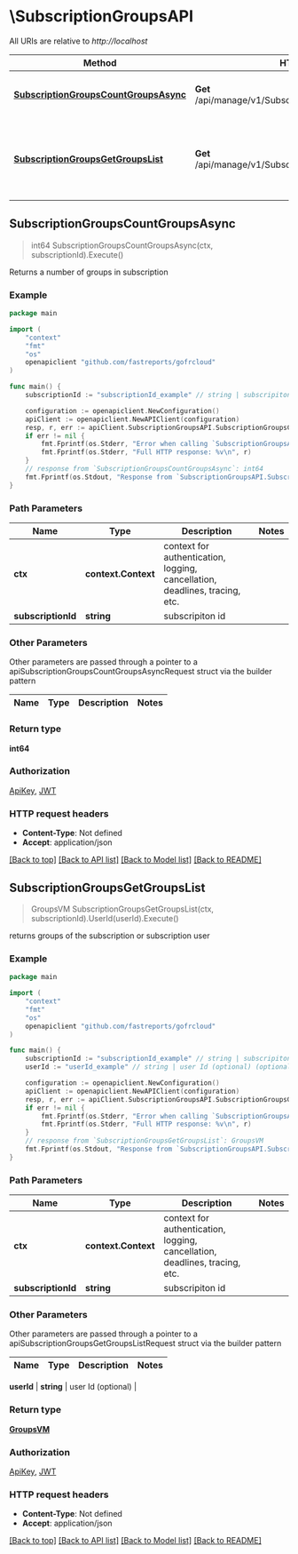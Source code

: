 # \SubscriptionGroupsAPI

All URIs are relative to *http://localhost*

Method | HTTP request | Description
------------- | ------------- | -------------
[**SubscriptionGroupsCountGroupsAsync**](SubscriptionGroupsAPI.md#SubscriptionGroupsCountGroupsAsync) | **Get** /api/manage/v1/Subscriptions/{subscriptionId}/count | Returns a number of groups in subscription
[**SubscriptionGroupsGetGroupsList**](SubscriptionGroupsAPI.md#SubscriptionGroupsGetGroupsList) | **Get** /api/manage/v1/Subscriptions/{subscriptionId}/groups | returns groups of the subscription or subscription user



## SubscriptionGroupsCountGroupsAsync

> int64 SubscriptionGroupsCountGroupsAsync(ctx, subscriptionId).Execute()

Returns a number of groups in subscription

### Example

```go
package main

import (
	"context"
	"fmt"
	"os"
	openapiclient "github.com/fastreports/gofrcloud"
)

func main() {
	subscriptionId := "subscriptionId_example" // string | subscripiton id

	configuration := openapiclient.NewConfiguration()
	apiClient := openapiclient.NewAPIClient(configuration)
	resp, r, err := apiClient.SubscriptionGroupsAPI.SubscriptionGroupsCountGroupsAsync(context.Background(), subscriptionId).Execute()
	if err != nil {
		fmt.Fprintf(os.Stderr, "Error when calling `SubscriptionGroupsAPI.SubscriptionGroupsCountGroupsAsync``: %v\n", err)
		fmt.Fprintf(os.Stderr, "Full HTTP response: %v\n", r)
	}
	// response from `SubscriptionGroupsCountGroupsAsync`: int64
	fmt.Fprintf(os.Stdout, "Response from `SubscriptionGroupsAPI.SubscriptionGroupsCountGroupsAsync`: %v\n", resp)
}
```

### Path Parameters


Name | Type | Description  | Notes
------------- | ------------- | ------------- | -------------
**ctx** | **context.Context** | context for authentication, logging, cancellation, deadlines, tracing, etc.
**subscriptionId** | **string** | subscripiton id | 

### Other Parameters

Other parameters are passed through a pointer to a apiSubscriptionGroupsCountGroupsAsyncRequest struct via the builder pattern


Name | Type | Description  | Notes
------------- | ------------- | ------------- | -------------


### Return type

**int64**

### Authorization

[ApiKey](../README.md#ApiKey), [JWT](../README.md#JWT)

### HTTP request headers

- **Content-Type**: Not defined
- **Accept**: application/json

[[Back to top]](#) [[Back to API list]](../README.md#documentation-for-api-endpoints)
[[Back to Model list]](../README.md#documentation-for-models)
[[Back to README]](../README.md)


## SubscriptionGroupsGetGroupsList

> GroupsVM SubscriptionGroupsGetGroupsList(ctx, subscriptionId).UserId(userId).Execute()

returns groups of the subscription or subscription user

### Example

```go
package main

import (
	"context"
	"fmt"
	"os"
	openapiclient "github.com/fastreports/gofrcloud"
)

func main() {
	subscriptionId := "subscriptionId_example" // string | subscripiton id
	userId := "userId_example" // string | user Id (optional) (optional)

	configuration := openapiclient.NewConfiguration()
	apiClient := openapiclient.NewAPIClient(configuration)
	resp, r, err := apiClient.SubscriptionGroupsAPI.SubscriptionGroupsGetGroupsList(context.Background(), subscriptionId).UserId(userId).Execute()
	if err != nil {
		fmt.Fprintf(os.Stderr, "Error when calling `SubscriptionGroupsAPI.SubscriptionGroupsGetGroupsList``: %v\n", err)
		fmt.Fprintf(os.Stderr, "Full HTTP response: %v\n", r)
	}
	// response from `SubscriptionGroupsGetGroupsList`: GroupsVM
	fmt.Fprintf(os.Stdout, "Response from `SubscriptionGroupsAPI.SubscriptionGroupsGetGroupsList`: %v\n", resp)
}
```

### Path Parameters


Name | Type | Description  | Notes
------------- | ------------- | ------------- | -------------
**ctx** | **context.Context** | context for authentication, logging, cancellation, deadlines, tracing, etc.
**subscriptionId** | **string** | subscripiton id | 

### Other Parameters

Other parameters are passed through a pointer to a apiSubscriptionGroupsGetGroupsListRequest struct via the builder pattern


Name | Type | Description  | Notes
------------- | ------------- | ------------- | -------------

 **userId** | **string** | user Id (optional) | 

### Return type

[**GroupsVM**](GroupsVM.md)

### Authorization

[ApiKey](../README.md#ApiKey), [JWT](../README.md#JWT)

### HTTP request headers

- **Content-Type**: Not defined
- **Accept**: application/json

[[Back to top]](#) [[Back to API list]](../README.md#documentation-for-api-endpoints)
[[Back to Model list]](../README.md#documentation-for-models)
[[Back to README]](../README.md)

